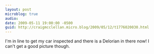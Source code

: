 ```yaml
---
layout: post
microblog: true
audio: 
date: 2009-05-11 19:00:00 -0500
guid: http://craigmcclellan.micro.blog/2009/05/12/t1776020030.html
---
```

I'm in line to get my car inspected and there is a Delorian in there now! I can't get a good picture though.

